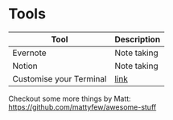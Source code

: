 # Tools

| Tool          | Description |
| ------------- | ------------- |
| Evernote  | Note taking  |
| Notion    | Note taking |
| Customise your Terminal | [link](https://www.youtube.com/watch?v=xy9OIJWtarc&t=285s&ab_channel=ThePugEngineer)|

Checkout some more things by Matt: https://github.com/mattyfew/awesome-stuff

<!-- https://docs.github.com/en/github/writing-on-github/organizing-information-with-tables -->

